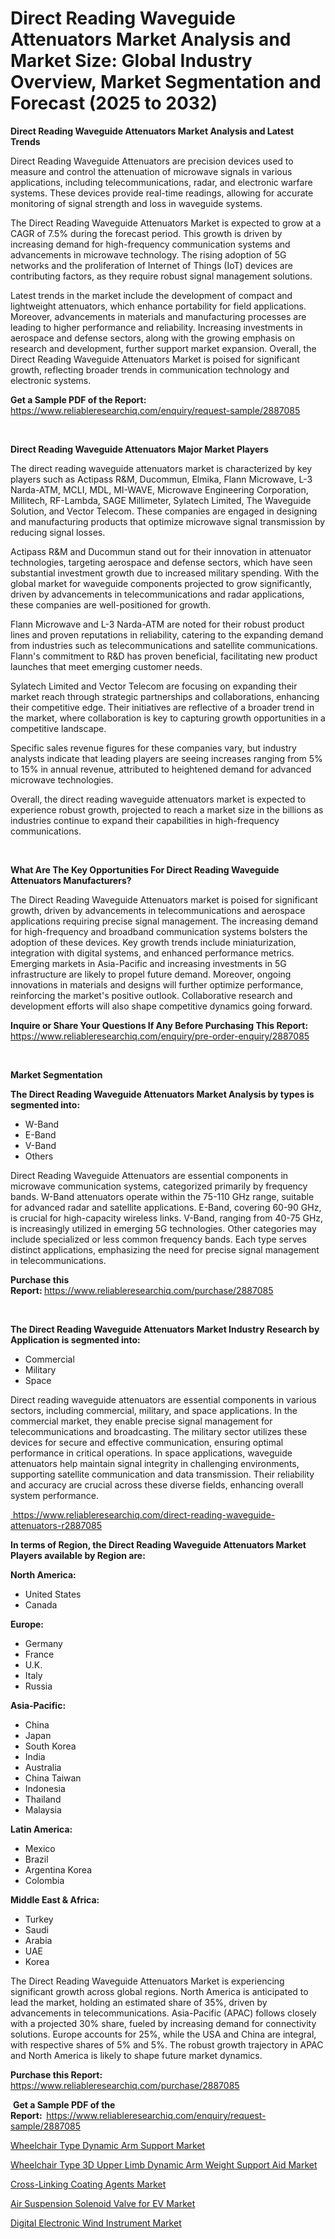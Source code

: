 <p><h1>Direct Reading Waveguide Attenuators Market Analysis and Market Size: Global Industry Overview, Market Segmentation and Forecast (2025 to 2032)</h1></p><p><strong>Direct Reading Waveguide Attenuators Market Analysis and Latest Trends</strong></p>
<p><p>Direct Reading Waveguide Attenuators are precision devices used to measure and control the attenuation of microwave signals in various applications, including telecommunications, radar, and electronic warfare systems. These devices provide real-time readings, allowing for accurate monitoring of signal strength and loss in waveguide systems.</p><p>The Direct Reading Waveguide Attenuators Market is expected to grow at a CAGR of 7.5% during the forecast period. This growth is driven by increasing demand for high-frequency communication systems and advancements in microwave technology. The rising adoption of 5G networks and the proliferation of Internet of Things (IoT) devices are contributing factors, as they require robust signal management solutions.</p><p>Latest trends in the market include the development of compact and lightweight attenuators, which enhance portability for field applications. Moreover, advancements in materials and manufacturing processes are leading to higher performance and reliability. Increasing investments in aerospace and defense sectors, along with the growing emphasis on research and development, further support market expansion. Overall, the Direct Reading Waveguide Attenuators Market is poised for significant growth, reflecting broader trends in communication technology and electronic systems.</p></p>
<p><strong>Get a Sample PDF of the Report:&nbsp;</strong> <a href="https://www.reliableresearchiq.com/enquiry/request-sample/2887085?utm_campaign=1170&utm_medium=2&utm_source=Github&utm_content=ia&utm_term=13032025&utm_id=direct-reading-waveguide-attenuators">https://www.reliableresearchiq.com/enquiry/request-sample/2887085</a></p>
<p>&nbsp;</p>
<p><strong>Direct Reading Waveguide Attenuators Major Market Players</strong></p>
<p><p>The direct reading waveguide attenuators market is characterized by key players such as Actipass R&M, Ducommun, Elmika, Flann Microwave, L-3 Narda-ATM, MCLI, MDL, MI-WAVE, Microwave Engineering Corporation, Millitech, RF-Lambda, SAGE Millimeter, Sylatech Limited, The Waveguide Solution, and Vector Telecom. These companies are engaged in designing and manufacturing products that optimize microwave signal transmission by reducing signal losses.</p><p>Actipass R&M and Ducommun stand out for their innovation in attenuator technologies, targeting aerospace and defense sectors, which have seen substantial investment growth due to increased military spending. With the global market for waveguide components projected to grow significantly, driven by advancements in telecommunications and radar applications, these companies are well-positioned for growth.</p><p>Flann Microwave and L-3 Narda-ATM are noted for their robust product lines and proven reputations in reliability, catering to the expanding demand from industries such as telecommunications and satellite communications. Flann's commitment to R&D has proven beneficial, facilitating new product launches that meet emerging customer needs.</p><p>Sylatech Limited and Vector Telecom are focusing on expanding their market reach through strategic partnerships and collaborations, enhancing their competitive edge. Their initiatives are reflective of a broader trend in the market, where collaboration is key to capturing growth opportunities in a competitive landscape.</p><p>Specific sales revenue figures for these companies vary, but industry analysts indicate that leading players are seeing increases ranging from 5% to 15% in annual revenue, attributed to heightened demand for advanced microwave technologies.</p><p>Overall, the direct reading waveguide attenuators market is expected to experience robust growth, projected to reach a market size in the billions as industries continue to expand their capabilities in high-frequency communications.</p></p>
<p>&nbsp;</p>
<p><strong>What Are The Key Opportunities For Direct Reading Waveguide Attenuators Manufacturers?</strong></p>
<p><p>The Direct Reading Waveguide Attenuators market is poised for significant growth, driven by advancements in telecommunications and aerospace applications requiring precise signal management. The increasing demand for high-frequency and broadband communication systems bolsters the adoption of these devices. Key growth trends include miniaturization, integration with digital systems, and enhanced performance metrics. Emerging markets in Asia-Pacific and increasing investments in 5G infrastructure are likely to propel future demand. Moreover, ongoing innovations in materials and designs will further optimize performance, reinforcing the market's positive outlook. Collaborative research and development efforts will also shape competitive dynamics going forward.</p></p>
<p><strong>Inquire or Share Your Questions If Any Before Purchasing This Report:</strong> <a href="https://www.reliableresearchiq.com/enquiry/pre-order-enquiry/2887085?utm_campaign=1170&utm_medium=2&utm_source=Github&utm_content=ia&utm_term=13032025&utm_id=direct-reading-waveguide-attenuators">https://www.reliableresearchiq.com/enquiry/pre-order-enquiry/2887085</a></p>
<p>&nbsp;</p>
<p><strong>Market Segmentation</strong></p>
<p><strong>The Direct Reading Waveguide Attenuators Market Analysis by types is segmented into:</strong></p>
<p><ul><li>W-Band</li><li>E-Band</li><li>V-Band</li><li>Others</li></ul></p>
<p><p>Direct Reading Waveguide Attenuators are essential components in microwave communication systems, categorized primarily by frequency bands. W-Band attenuators operate within the 75-110 GHz range, suitable for advanced radar and satellite applications. E-Band, covering 60-90 GHz, is crucial for high-capacity wireless links. V-Band, ranging from 40-75 GHz, is increasingly utilized in emerging 5G technologies. Other categories may include specialized or less common frequency bands. Each type serves distinct applications, emphasizing the need for precise signal management in telecommunications.</p></p>
<p><strong>Purchase this Report:&nbsp;</strong><a href="https://www.reliableresearchiq.com/purchase/2887085?utm_campaign=1170&utm_medium=2&utm_source=Github&utm_content=ia&utm_term=13032025&utm_id=direct-reading-waveguide-attenuators">https://www.reliableresearchiq.com/purchase/2887085</a></p>
<p>&nbsp;</p>
<p><strong>The Direct Reading Waveguide Attenuators Market Industry Research by Application is segmented into:</strong></p>
<p><ul><li>Commercial</li><li>Military</li><li>Space</li></ul></p>
<p><p>Direct reading waveguide attenuators are essential components in various sectors, including commercial, military, and space applications. In the commercial market, they enable precise signal management for telecommunications and broadcasting. The military sector utilizes these devices for secure and effective communication, ensuring optimal performance in critical operations. In space applications, waveguide attenuators help maintain signal integrity in challenging environments, supporting satellite communication and data transmission. Their reliability and accuracy are crucial across these diverse fields, enhancing overall system performance.</p></p>
<p><a href="https://www.reliableresearchiq.com/direct-reading-waveguide-attenuators-r2887085?utm_campaign=1170&utm_medium=2&utm_source=Github&utm_content=ia&utm_term=13032025&utm_id=direct-reading-waveguide-attenuators">&nbsp;https://www.reliableresearchiq.com/direct-reading-waveguide-attenuators-r2887085</a></p>
<p><strong>In terms of Region, the Direct Reading Waveguide Attenuators Market Players available by Region are:</strong></p>
<p>
    <p> <strong> North America: </strong>
        <ul>
            <li>United States</li>
            <li>Canada</li>
        </ul>
        </p> 
    <p> <strong> Europe: </strong>
        <ul>
            <li>Germany</li>
            <li>France</li>
            <li>U.K.</li>
            <li>Italy</li>
            <li>Russia</li>
        </ul>
        </p> 
    <p> <strong> Asia-Pacific: </strong>
        <ul>
            <li>China</li>
            <li>Japan</li>
            <li>South Korea</li>
            <li>India</li>
            <li>Australia</li>
            <li>China Taiwan</li>
            <li>Indonesia</li>
            <li>Thailand</li>
            <li>Malaysia</li>
        </ul>
        </p> 
    <p> <strong> Latin America: </strong>
        <ul>
            <li>Mexico</li>
            <li>Brazil</li>
            <li>Argentina Korea</li>
            <li>Colombia</li>
        </ul>
        </p> 
    <p> <strong> Middle East & Africa: </strong>
        <ul>
            <li>Turkey</li>
            <li>Saudi</li>
            <li>Arabia</li>
            <li>UAE</li>
            <li>Korea</li>
        </ul>
    </p>
    </p>
<p><p>The Direct Reading Waveguide Attenuators Market is experiencing significant growth across global regions. North America is anticipated to lead the market, holding an estimated share of 35%, driven by advancements in telecommunications. Asia-Pacific (APAC) follows closely with a projected 30% share, fueled by increasing demand for connectivity solutions. Europe accounts for 25%, while the USA and China are integral, with respective shares of 5% and 5%. The robust growth trajectory in APAC and North America is likely to shape future market dynamics.</p></p>
<p><strong>Purchase this Report: </strong><a href="https://www.reliableresearchiq.com/purchase/2887085?utm_campaign=1170&utm_medium=2&utm_source=Github&utm_content=ia&utm_term=13032025&utm_id=direct-reading-waveguide-attenuators">https://www.reliableresearchiq.com/purchase/2887085</a></p>
<p>&nbsp;<strong>Get a Sample PDF of the Report:&nbsp;&nbsp;</strong><a href="https://www.reliableresearchiq.com/enquiry/request-sample/2887085?utm_campaign=1170&utm_medium=2&utm_source=Github&utm_content=ia&utm_term=13032025&utm_id=direct-reading-waveguide-attenuators">https://www.reliableresearchiq.com/enquiry/request-sample/2887085</a></p>
<p><strong></strong></p>
<p><p><a href="https://github.com/nicoytabiz7/Market-Research-Report-List-1/blob/main/wheelchair-type-dynamic-arm-support-market.md?utm_campaign=1170&utm_medium=2&utm_source=Github&utm_content=ia&utm_term=13032025&utm_id=direct-reading-waveguide-attenuators">Wheelchair Type Dynamic Arm Support Market</a></p><p><a href="https://github.com/avirsuckra/Market-Research-Report-List-1/blob/main/wheelchair-type-3d-upper-limb-dynamic-arm-weight-support-aid-market.md?utm_campaign=1170&utm_medium=2&utm_source=Github&utm_content=ia&utm_term=13032025&utm_id=direct-reading-waveguide-attenuators">Wheelchair Type 3D Upper Limb Dynamic Arm Weight Support Aid Market</a></p><p><a href="https://github.com/forttgoddym7/Market-Research-Report-List-1/blob/main/cross-linking-coating-agents-market.md?utm_campaign=1170&utm_medium=2&utm_source=Github&utm_content=ia&utm_term=13032025&utm_id=direct-reading-waveguide-attenuators">Cross-Linking Coating Agents Market</a></p><p><a href="https://github.com/daddskokenk4/Market-Research-Report-List-1/blob/main/air-suspension-solenoid-valve-for-ev-market.md?utm_campaign=1170&utm_medium=2&utm_source=Github&utm_content=ia&utm_term=13032025&utm_id=direct-reading-waveguide-attenuators">Air Suspension Solenoid Valve for EV Market</a></p><p><a href="https://github.com/kimomeifbnu26/Market-Research-Report-List-1/blob/main/digital-electronic-wind-instrument-market.md?utm_campaign=1170&utm_medium=2&utm_source=Github&utm_content=ia&utm_term=13032025&utm_id=direct-reading-waveguide-attenuators">Digital Electronic Wind Instrument Market</a></p></p>